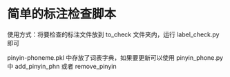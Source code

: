# 简单的标注检查脚本
使用方式：将要检查的标注文件放到 to_check 文件夹内，运行 label_check.py 即可

pinyin-phoneme.pkl 中存放了词表字典，如果要更新可以使用 pinyin_phone.py 中
add_pinyin_phn 或者 remove_pinyin

